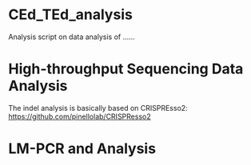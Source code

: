 # CEd_TEd_analysis

Analysis script on data analysis of ......

# High-throughput Sequencing Data Analysis 
The indel analysis is basically based on CRISPREsso2: https://github.com/pinellolab/CRISPResso2

# LM-PCR and Analysis
